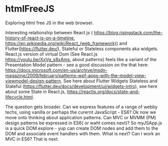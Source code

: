 # htmlFreeJS
Exploring html free JS in the web browser.

Interesting relationship between React.js ( https://blog.risingstack.com/the-history-of-react-js-on-a-timeline, https://en.wikipedia.org/wiki/React_(web_framework)) and Flutter(https://flutter.dev/), Stateful or Stateless components aka widgets. React.js version of virtual Dom (See React.js https://youtu.be/XxVg_s8xAms, about patterns) feels like a variant of the Presentation Model pattern - see a good discussion on the that here: https://docs.microsoft.com/en-us/archive/msdn-magazine/2009/february/patterns-wpf-apps-with-the-model-view-viewmodel-design-pattern.   See here about Flutter Widgets Stateless and Stateful (https://flutter.dev/docs/development/ui/widgets-intro), see here about some State in React.js, https://reactjs.org/docs/state-and-lifecycle.html. 

The question gets broader. Can we express features of a range of webby techs, using vanilla or perhaps the curernt JavaScript - ES6? Ok now we move onto thinking about application patterns. Can MVC or MVMM (PM) design patterns be expressed in ES6( or waht comes next)? So myJSApp.js is a quick DOM explore - yup can create DOM nodes and add them to the DOM and associate event handlers with them. What is next? Can I work an MVC in ES6? That is next.










